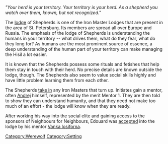 *"Your herd is your territory. Your territory is your herd. As a
shepherd you watch over them, known, but not recognized."*

The [lodge](lodge "wikilink") of Shepherds is one of the Iron Master
Lodges that are present in the area of St. Petersburg. Its members are
spread all over Europe and Russia. The emphasis of the lodge of
Shepherds is understanding the humans in your territory -- what drives
them, what do they fear, what do they long for? As humans are the most
prominent source of essence, a deep understanding of the human part of
your territory can make managing the Hisil a lot easier.

It is known that the Shepherds possess some rituals and fetishes that
help them stay in touch with their herd. No precise details are known
outside the lodge, though. The Shepherds also seem to value social
skills highly and have little problem learning them from each other.

The Shepherds [take
in](Lodge_Initiations#Edouard's_Lodge_Initiation "wikilink") any Iron
Masters that turn up. Initiates gain a mentor, often
[Andrej](Andrei_Wind-in-den-Straßen "wikilink") himself, represented by
the merit Mentor 1. They are then told to show they can understand
humanity, and that they need not make too much of an effort - the lodge
will know when they are ready.

After working his way into the social elite and gaining access to the
sponsors of Neighbours for Neighbours, Edouard was
[accepted](Charity_Dinner "wikilink") into the lodge by his mentor
[Vanka Iosiforna](Vanka_Iosiforna "wikilink").

[Category:Werewolf](Category:Werewolf "wikilink")
[Category:Setting](Category:Setting "wikilink")